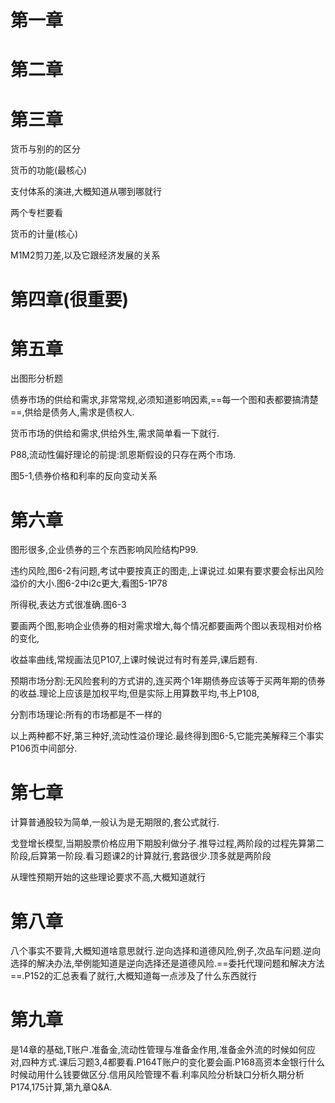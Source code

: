 # 第一章


# 第二章




# 第三章

货币与别的的区分

货币的功能(最核心)

支付体系的演进,大概知道从哪到哪就行

两个专栏要看

货币的计量(核心)

M1M2剪刀差,以及它跟经济发展的关系

# 第四章(很重要)





# 第五章

出图形分析题

债券市场的供给和需求,非常常规,必须知道影响因素,==每一个图和表都要搞清楚==,供给是债务人,需求是债权人.

货币市场的供给和需求,供给外生,需求简单看一下就行.

P88,流动性偏好理论的前提:凯恩斯假设的只存在两个市场.

图5-1,债券价格和利率的反向变动关系

# 第六章

图形很多,企业债券的三个东西影响风险结构P99.

违约风险,图6-2有问题,考试中要按真正的图走,上课说过.如果有要求要会标出风险溢价的大小.图6-2中i2c更大,看图5-1P78

所得税,表达方式很准确.图6-3

要画两个图,影响企业债券的相对需求增大,每个情况都要画两个图以表现相对价格的变化,

收益率曲线,常规画法见P107,上课时候说过有时有差异,课后题有.

预期市场分割:无风险套利的方式讲的,连买两个1年期债券应该等于买两年期的债券的收益.理论上应该是加权平均,但是实际上用算数平均,书上P108,

分割市场理论:所有的市场都是不一样的

以上两种都不好,第三种好,流动性溢价理论.最终得到图6-5,它能完美解释三个事实P106页中间部分.

# 第七章

计算普通股较为简单,一般认为是无期限的,套公式就行.

戈登增长模型,当期股票价格应用下期股利做分子.推导过程,两阶段的过程先算第二阶段,后算第一阶段.看习题课2的计算就行,套路很少.顶多就是两阶段

从理性预期开始的这些理论要求不高,大概知道就行

# 第八章

八个事实不要背,大概知道啥意思就行.逆向选择和道德风险,例子,次品车问题.逆向选择的解决办法,举例能知道是逆向选择还是道德风险.==委托代理问题和解决方法==.P152的汇总表看了就行,大概知道每一点涉及了什么东西就行

# 第九章

是14章的基础,T账户.准备金,流动性管理与准备金作用,准备金外流的时候如何应对,四种方式.课后习题3,4都要看.P164T账户的变化要会画.P168高资本金银行什么时候动用什么钱要做区分.信用风险管理不看.利率风险分析缺口分析久期分析P174,175计算,第九章Q&A.
